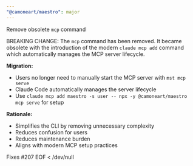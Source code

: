 ```yaml
---
"@camoneart/maestro": major
---
```


Remove obsolete `mcp` command

BREAKING CHANGE: The `mcp` command has been removed. It became obsolete with the introduction of the modern `claude mcp add` command which automatically manages the MCP server lifecycle.

**Migration:**
- Users no longer need to manually start the MCP server with `mst mcp serve`
- Claude Code automatically manages the server lifecycle
- Use `claude mcp add maestro -s user -- npx -y @camoneart/maestro mcp serve` for setup

**Rationale:**
- Simplifies the CLI by removing unnecessary complexity
- Reduces confusion for users
- Reduces maintenance burden
- Aligns with modern MCP setup practices

Fixes #207
EOF < /dev/null
